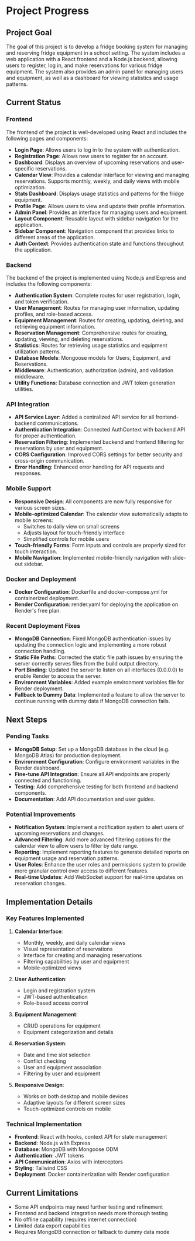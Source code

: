 # Project Progress

## Project Goal

The goal of this project is to develop a fridge booking system for managing and reserving fridge equipment in a school setting. The system includes a web application with a React frontend and a Node.js backend, allowing users to register, log in, and make reservations for various fridge equipment. The system also provides an admin panel for managing users and equipment, as well as a dashboard for viewing statistics and usage patterns.

## Current Status

### Frontend

The frontend of the project is well-developed using React and includes the following pages and components:

- **Login Page**: Allows users to log in to the system with authentication.
- **Registration Page**: Allows new users to register for an account.
- **Dashboard**: Displays an overview of upcoming reservations and user-specific reservations.
- **Calendar View**: Provides a calendar interface for viewing and managing reservations. Supports monthly, weekly, and daily views with mobile optimization.
- **Stats Dashboard**: Displays usage statistics and patterns for the fridge equipment.
- **Profile Page**: Allows users to view and update their profile information.
- **Admin Panel**: Provides an interface for managing users and equipment.
- **Layout Component**: Reusable layout with sidebar navigation for the application.
- **Sidebar Component**: Navigation component that provides links to different areas of the application.
- **Auth Context**: Provides authentication state and functions throughout the application.

### Backend

The backend of the project is implemented using Node.js and Express and includes the following components:

- **Authentication System**: Complete routes for user registration, login, and token verification.
- **User Management**: Routes for managing user information, updating profiles, and role-based access.
- **Equipment Management**: Routes for creating, updating, deleting, and retrieving equipment information.
- **Reservation Management**: Comprehensive routes for creating, updating, viewing, and deleting reservations.
- **Statistics**: Routes for retrieving usage statistics and equipment utilization patterns.
- **Database Models**: Mongoose models for Users, Equipment, and Reservations.
- **Middleware**: Authentication, authorization (admin), and validation middleware.
- **Utility Functions**: Database connection and JWT token generation utilities.

### API Integration

- **API Service Layer**: Added a centralized API service for all frontend-backend communications.
- **Authentication Integration**: Connected AuthContext with backend API for proper authentication.
- **Reservation Filtering**: Implemented backend and frontend filtering for reservations by user and equipment.
- **CORS Configuration**: Improved CORS settings for better security and cross-origin communication.
- **Error Handling**: Enhanced error handling for API requests and responses.

### Mobile Support

- **Responsive Design**: All components are now fully responsive for various screen sizes.
- **Mobile-optimized Calendar**: The calendar view automatically adapts to mobile screens:
  - Switches to daily view on small screens
  - Adjusts layout for touch-friendly interface
  - Simplified controls for mobile users
- **Touch-friendly Forms**: Form inputs and controls are properly sized for touch interaction.
- **Mobile Navigation**: Implemented mobile-friendly navigation with slide-out sidebar.

### Docker and Deployment

- **Docker Configuration**: Dockerfile and docker-compose.yml for containerized deployment.
- **Render Configuration**: render.yaml for deploying the application on Render's free plan.

### Recent Deployment Fixes

- **MongoDB Connection**: Fixed MongoDB authentication issues by updating the connection logic and implementing a more robust connection handling.
- **Static File Paths**: Corrected the static file path issues by ensuring the server correctly serves files from the build output directory.
- **Port Binding**: Updated the server to listen on all interfaces (0.0.0.0) to enable Render to access the server.
- **Environment Variables**: Added example environment variables file for Render deployment.
- **Fallback to Dummy Data**: Implemented a feature to allow the server to continue running with dummy data if MongoDB connection fails.

## Next Steps

### Pending Tasks

- **MongoDB Setup**: Set up a MongoDB database in the cloud (e.g. MongoDB Atlas) for production deployment.
- **Environment Configuration**: Configure environment variables in the Render dashboard.
- **Fine-tune API Integration**: Ensure all API endpoints are properly connected and functioning.
- **Testing**: Add comprehensive testing for both frontend and backend components.
- **Documentation**: Add API documentation and user guides.

### Potential Improvements

- **Notification System**: Implement a notification system to alert users of upcoming reservations and changes.
- **Advanced Filtering**: Add more advanced filtering options for the calendar view to allow users to filter by date range.
- **Reporting**: Implement reporting features to generate detailed reports on equipment usage and reservation patterns.
- **User Roles**: Enhance the user roles and permissions system to provide more granular control over access to different features.
- **Real-time Updates**: Add WebSocket support for real-time updates on reservation changes.

## Implementation Details

### Key Features Implemented

1. **Calendar Interface**: 
   - Monthly, weekly, and daily calendar views
   - Visual representation of reservations
   - Interface for creating and managing reservations
   - Filtering capabilities by user and equipment
   - Mobile-optimized views

2. **User Authentication**:
   - Login and registration system
   - JWT-based authentication
   - Role-based access control

3. **Equipment Management**:
   - CRUD operations for equipment
   - Equipment categorization and details

4. **Reservation System**:
   - Date and time slot selection
   - Conflict checking
   - User and equipment association
   - Filtering by user and equipment

5. **Responsive Design**:
   - Works on both desktop and mobile devices
   - Adaptive layouts for different screen sizes
   - Touch-optimized controls on mobile

### Technical Implementation

- **Frontend**: React with hooks, context API for state management
- **Backend**: Node.js with Express
- **Database**: MongoDB with Mongoose ODM
- **Authentication**: JWT tokens
- **API Communication**: Axios with interceptors
- **Styling**: Tailwind CSS
- **Deployment**: Docker containerization with Render configuration

## Current Limitations

- Some API endpoints may need further testing and refinement
- Frontend and backend integration needs more thorough testing
- No offline capability (requires internet connection)
- Limited data export capabilities
- Requires MongoDB connection or fallback to dummy data mode

